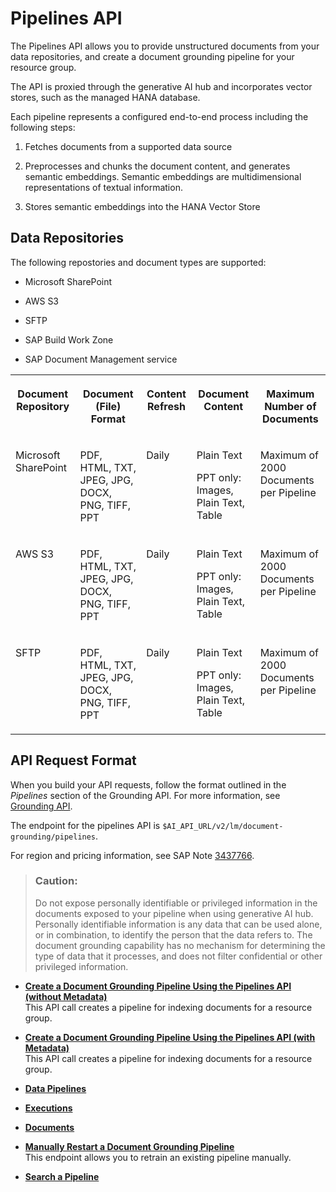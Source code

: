 <!-- copy07adea99628146a68867a9d2fad5305d -->

# Pipelines API

The Pipelines API allows you to provide unstructured documents from your data repositories, and create a document grounding pipeline for your resource group.

The API is proxied through the generative AI hub and incorporates vector stores, such as the managed HANA database.

Each pipeline represents a configured end-to-end process including the following steps:

1.  Fetches documents from a supported data source

2.  Preprocesses and chunks the document content, and generates semantic embeddings. Semantic embeddings are multidimensional representations of textual information.

3.  Stores semantic embeddings into the HANA Vector Store




<a name="copy07adea99628146a68867a9d2fad5305d__section_efy_n2s_dgc"/>

## Data Repositories

The following repostories and document types are supported:

-   Microsoft SharePoint

-   AWS S3

-   SFTP

-   SAP Build Work Zone

-   SAP Document Management service



<table>
<tr>
<th valign="top">

Document Repository

</th>
<th valign="top">

Document \(File\) Format

</th>
<th valign="top">

Content Refresh

</th>
<th valign="top">

Document Content

</th>
<th valign="top">

Maximum Number of Documents

</th>
</tr>
<tr>
<td valign="top">

Microsoft SharePoint

</td>
<td valign="top">

PDF, HTML, TXT, JPEG, JPG, DOCX, PNG, TIFF, PPT

</td>
<td valign="top">

Daily

</td>
<td valign="top">

Plain Text

PPT only: Images, Plain Text, Table

</td>
<td valign="top">

Maximum of 2000 Documents per Pipeline

</td>
</tr>
<tr>
<td valign="top">

AWS S3

</td>
<td valign="top">

PDF, HTML, TXT, JPEG, JPG, DOCX, PNG, TIFF, PPT

</td>
<td valign="top">

Daily

</td>
<td valign="top">

Plain Text

PPT only: Images, Plain Text, Table

</td>
<td valign="top">

Maximum of 2000 Documents per Pipeline

</td>
</tr>
<tr>
<td valign="top">

SFTP

</td>
<td valign="top">

PDF, HTML, TXT, JPEG, JPG, DOCX, PNG, TIFF, PPT

</td>
<td valign="top">

Daily

</td>
<td valign="top">

Plain Text

PPT only: Images, Plain Text, Table

</td>
<td valign="top">

Maximum of 2000 Documents per Pipeline

</td>
</tr>
</table>



<a name="copy07adea99628146a68867a9d2fad5305d__section_dxk_glv_vfc"/>

## API Request Format

When you build your API requests, follow the format outlined in the *Pipelines* section of the Grounding API. For more information, see [Grounding API](https://api.sap.com/api/DOCUMENT_GROUNDING_API/resource/Retrieval).

The endpoint for the pipelines API is `$AI_API_URL/v2/lm/document-grounding/pipelines`.

For region and pricing information, see SAP Note [3437766](https://me.sap.com/notes/3437766).

> ### Caution:  
> Do not expose personally identifiable or privileged information in the documents exposed to your pipeline when using generative AI hub. Personally identifiable information is any data that can be used alone, or in combination, to identify the person that the data refers to. The document grounding capability has no mechanism for determining the type of data that it processes, and does not filter confidential or other privileged information.

-   **[Create a Document Grounding Pipeline Using the Pipelines API \(without Metadata\)](create-a-document-grounding-pipeline-using-the-pipelines-api-without-metadata-58fcc5e.md "This API call creates a pipeline for indexing documents for a resource group.")**  
This API call creates a pipeline for indexing documents for a resource group.
-   **[Create a Document Grounding Pipeline Using the Pipelines API \(with Metadata\)](create-a-document-grounding-pipeline-using-the-pipelines-api-with-metadata-c272711.md "This API call creates a pipeline for indexing documents for a resource group.")**  
This API call creates a pipeline for indexing documents for a resource group.
-   **[Data Pipelines](data-pipelines-4af7e1f.md "")**  

-   **[Executions](executions-60d428a.md "")**  

-   **[Documents](documents-1741023.md "")**  

-   **[Manually Restart a Document Grounding Pipeline](manually-restart-a-document-grounding-pipeline-b8e880a.md "This endpoint allows you to retrain an existing pipeline manually. ")**  
This endpoint allows you to retrain an existing pipeline manually.
-   **[Search a Pipeline](search-a-pipeline-5e2f4aa.md "")**  


